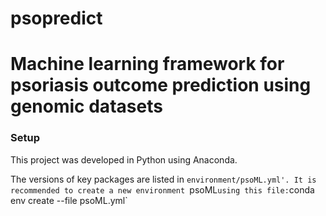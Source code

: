 # psopredict
Machine learning framework for psoriasis outcome prediction using genomic datasets
======
### Setup
This project was developed in Python using Anaconda.

The versions of key packages are listed in `environment/psoML.yml'. It is recommended to create a new environment `psoML` using this file: `conda env create --file psoML.yml`
